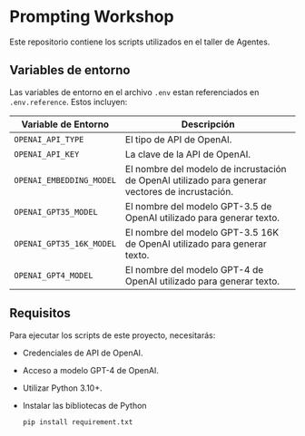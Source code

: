 # Prompting Workshop

Este repositorio contiene los scripts utilizados en el taller de Agentes.

## Variables de entorno

Las variables de entorno en el archivo `.env` estan referenciados en `.env.reference`. Estos incluyen:

| Variable de Entorno | Descripción |
| --- | --- |
| `OPENAI_API_TYPE` | El tipo de API de OpenAI. |
| `OPENAI_API_KEY` | La clave de la API de OpenAI. |
| `OPENAI_EMBEDDING_MODEL` | El nombre del modelo de incrustación de OpenAI utilizado para generar vectores de incrustación. |
| `OPENAI_GPT35_MODEL` | El nombre del modelo GPT-3.5 de OpenAI utilizado para generar texto. |
| `OPENAI_GPT35_16K_MODEL` | El nombre del modelo GPT-3.5 16K de OpenAI utilizado para generar texto. |
| `OPENAI_GPT4_MODEL` | El nombre del modelo GPT-4 de OpenAI utilizado para generar texto. |

## Requisitos

Para ejecutar los scripts de este proyecto, necesitarás:

- Credenciales de API de OpenAI.
- Acceso a modelo GPT-4 de OpenAI.
- Utilizar Python 3.10+.
- Instalar las bibliotecas de Python 

    `pip install requirement.txt`